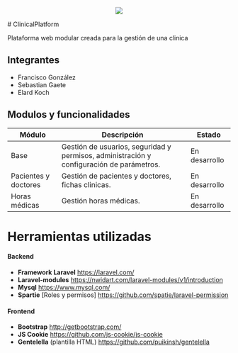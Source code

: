 <p align="center"><img src="http://i.imgur.com/NaNNYWo.png"></p>
# ClinicalPlatform

Plataforma web modular creada para la gestión de una clinica

## Integrantes
- Francisco González
- Sebastian Gaete
- Elard Koch

## Modulos y funcionalidades
| Módulo | Descripción | Estado |
| --- | --- | -- |
| Base | Gestión de usuarios, seguridad y permisos, administración y configuración de parámetros. | En desarrollo |
| Pacientes y doctores | Gestión de pacientes y doctores, fichas clinicas. | En desarrollo |
| Horas médicas | Gestión horas médicas. | En desarrollo |

# Herramientas utilizadas
#### Backend
* **Framework Laravel** https://laravel.com/
* **Laravel-modules** https://nwidart.com/laravel-modules/v1/introduction
* **Mysql** https://www.mysql.com/
* **Spartie** [Roles y permisos] https://github.com/spatie/laravel-permission

#### Frontend

* **Bootstrap** http://getbootstrap.com/
* **JS Cookie** https://github.com/js-cookie/js-cookie
* **Gentelella** (plantilla HTML) https://github.com/puikinsh/gentelella